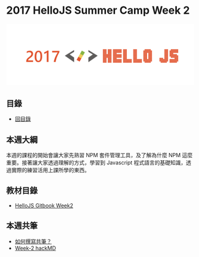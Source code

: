 # 2017 HelloJS Summer Camp Week 2

![](/img/hellojs.png)

## 目錄
- [回目錄](../)

## 本週大綱
本週的課程的開始會讓大家先熟習 NPM 套件管理工具，及了解為什麼 NPM 這麼重要。接著讓大家透過理解的方式，學習到 Javascript 程式語言的基礎知識，透過實際的練習活用上課所學的東西。

## 教材目錄
- [HelloJS Gitbook Week2](https://alincode.gitbooks.io/hellojs2-gitbook/content/)

## 本週共筆
- [如何撰寫共筆？](../NOTEPAD.md)
- [Week-2 hackMD](https://hackmd.io/s/r1qiHlq4b)